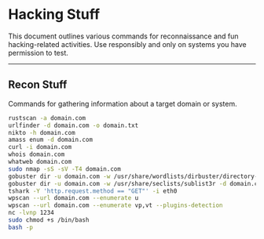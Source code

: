 # Hacking Stuff

This document outlines various commands for reconnaissance and fun hacking-related activities. Use responsibly and only on systems you have permission to test.

---

## Recon Stuff

Commands for gathering information about a target domain or system.

```bash
rustscan -a domain.com
urlfinder -d domain.com -o domain.txt
nikto -h domain.com
amass enum -d domain.com
curl -i domain.com
whois domain.com
whatweb domain.com
sudo nmap -sS -sV -T4 domain.com
gobuster dir -u domain.com -w /usr/share/wordlists/dirbuster/directory-list-2.3-medium.txt
gobuster dir -u domain.com -w /usr/share/seclists/sublist3r -d domain.com
tshark -Y 'http.request.method == "GET"' -i eth0
wpscan --url domain.com --enumerate u
wpscan --url domain.com --enumerate vp,vt --plugins-detection
nc -lvnp 1234
sudo chmod +s /bin/bash
bash -p

